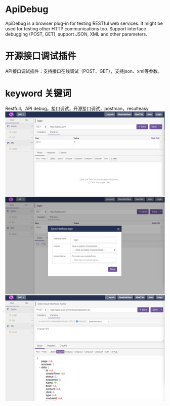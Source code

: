 # ApiDebug
ApiDebug is a browser plug-in for testing RESTful web services. It might be used for testing other HTTP communications too.
Support interface debugging (POST, GET), support JSON, XML and other parameters.

# 开源接口调试插件
API接口调试插件：支持接口在线调试（POST、GET），支持json、xml等参数。

# keyword 关键词
Restfull，API debug，接口调试，开源接口调试，postman，resulteasy
![Example](https://github.com/EhsanTang/ApiDebug/blob/master/example1.png)
![Example](https://github.com/EhsanTang/ApiDebug/blob/master/example2.png)
![Example](https://github.com/EhsanTang/ApiDebug/blob/master/example3.png)






